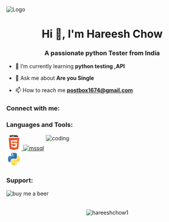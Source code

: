 ![Logo](https://github.com/hareeshchow1/hareesh/blob/main/hareesh-min.png)
<h1 align="center">Hi 👋, I'm Hareesh Chow</h1>
<h3 align="center">A passionate python Tester from India</h3>

- 🌱 I’m currently learning **python testing ,API**

- 💬 Ask me about **Are you Single**

- 📫 How to reach me **postbox1674@gmail.com**

<h3 align="left">Connect with me:</h3>
<p align="left">
</p>

<h3 align="left">Languages and Tools:</h3>
<img align="right"alt="coding"width="400"src="https://cdn.dribbble.com/users/565164/screenshots/1713145/final.gif"
<p align="left"> <a href="https://www.w3.org/html/" target="_blank" rel="noreferrer"> <img src="https://raw.githubusercontent.com/devicons/devicon/master/icons/html5/html5-original-wordmark.svg" alt="html5" width="40" height="40"/> </a> <a href="https://www.microsoft.com/en-us/sql-server" target="_blank" rel="noreferrer"> <img src="https://www.svgrepo.com/show/303229/microsoft-sql-server-logo.svg" alt="mssql" width="40" height="40"/> </a> <a href="https://www.python.org" target="_blank" rel="noreferrer"> <img src="https://raw.githubusercontent.com/devicons/devicon/master/icons/python/python-original.svg" alt="python" width="40" height="40"/> </a> </p>

<h3 align="left">Support:</h3>
<p><a href="https://www.buymeacoffee.com/buy me a beer"> <img align="left" src="https://cdn.buymeacoffee.com/buttons/v2/default-yellow.png" height="50" width="210" alt="buy me a beer" /></a></p><br><br>

<p><img align="center" src="https://github-readme-stats.vercel.app/api/top-langs?username=hareeshchow1&show_icons=true&locale=en&layout=compact" alt="hareeshchow1" /></p>

